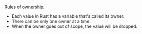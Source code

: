 Rules of ownership.
- Each value in Rust has a variable that's called its owner.
- There can be only one owner at a time.
- When the owner goes out of scope, the value will be dropped.
